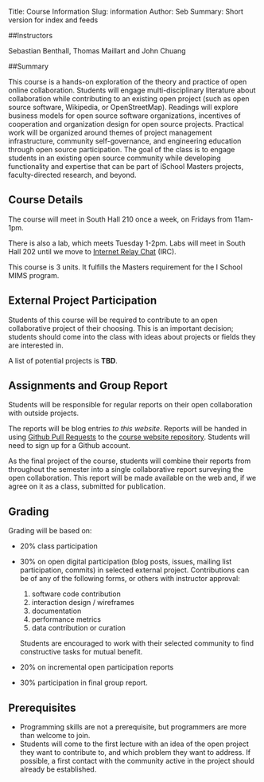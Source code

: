 Title: Course Information
Slug: information
Author: Seb
Summary: Short version for index and feeds


##Instructors

Sebastian Benthall, Thomas Maillart and John Chuang

##Summary

This course is a hands-on exploration of the theory and practice of open online collaboration. Students will engage multi-disciplinary literature about collaboration while contributing to an existing open project (such as open source software, Wikipedia, or OpenStreetMap). Readings will explore business models for open source software organizations, incentives of cooperation and organization design for open source projects.  Practical work will be organized around themes of project management infrastructure, community self-governance, and engineering education through open source participation.  The goal of the class is to engage students in an existing open source community while developing functionality and expertise that can be part of iSchool Masters projects, faculty-directed research, and beyond.

## Course Details

The course will meet in South Hall 210 once a week, on Fridays from 11am-1pm.

There is also a lab, which meets Tuesday 1-2pm.  Labs will meet in South Hall 202 until we move to [Internet Relay Chat](http://en.wikipedia.org/wiki/Internet_Relay_Chat) (IRC).

This course is 3 units. It fulfills the Masters requirement for the I School MIMS program.

## External Project Participation

Students of this course will be required to contribute to an open collaborative project of their choosing.  This is an important decision; students should come into the class with ideas about projects or fields they are interested in.

A list of potential projects is **TBD**.

## Assignments and Group Report

Students will be responsible for regular reports on their open collaboration
with outside projects.

The reports will be blog entries *to this website*.
Reports will be handed in using [Github Pull Requests](https://help.github.com/articles/using-pull-requests) to the [course website repository](https://github.com/sbenthall/i290m-ocpp-site).
Students will need to sign up for a Github account.

As the final project of the course, students will combine their reports from
throughout the semester into a single collaborative report surveying the
open collaboration.  This report will be made available on the web and,
if we agree on it as a class, submitted for publication.

## Grading
Grading will be based on:

*   20% class participation
*   30% on open digital participation (blog posts, issues, mailing list participation, commits) in selected external project. Contributions can be of any of the following forms, or others with instructor approval:
    1. software code contribution
    2. interaction design / wireframes
    2. documentation 
    3. performance metrics
    5. data contribution or curation

    Students are encouraged to work with their selected community to find constructive tasks for mutual benefit.

* 20% on incremental open participation reports
* 30% participation in final group report.

## Prerequisites
- Programming skills are not a prerequisite, but programmers are more than welcome to join.
- Students will come to the first lecture with an idea of the open project they want to contribute to, and which problem they want to address. If possible, a first contact with the community active in the project should already be established.

